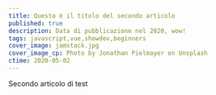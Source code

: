 ```yaml
---
title: Questo è il titolo del secondo articolo
published: true
description: Data di pubblicazione nel 2020, wow!
tags: javascript,vue,showdev,beginners
cover_image: jamstack.jpg
cover_image_cp: Photo by Jonathan Pielmayer on Unsplash
ctime: 2020-05-02
---
```


Secondo articolo di test